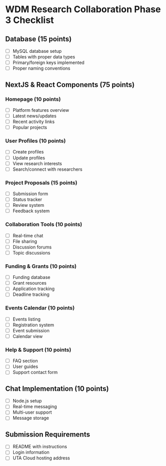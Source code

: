 # WDM Research Collaboration Phase 3 Checklist

## Database (15 points) 
- [ ] MySQL database setup
- [ ] Tables with proper data types
- [ ] Primary/foreign keys implemented 
- [ ] Proper naming conventions

## NextJS & React Components (75 points)

### Homepage (10 points)
- [ ] Platform features overview
- [ ] Latest news/updates
- [ ] Recent activity links
- [ ] Popular projects

### User Profiles (10 points)
- [ ] Create profiles
- [ ] Update profiles
- [ ] View research interests
- [ ] Search/connect with researchers

### Project Proposals (15 points)
- [ ] Submission form
- [ ] Status tracker
- [ ] Review system
- [ ] Feedback system

### Collaboration Tools (10 points)
- [ ] Real-time chat
- [ ] File sharing
- [ ] Discussion forums
- [ ] Topic discussions

### Funding & Grants (10 points)
- [ ] Funding database
- [ ] Grant resources
- [ ] Application tracking
- [ ] Deadline tracking

### Events Calendar (10 points)
- [ ] Events listing
- [ ] Registration system  
- [ ] Event submission
- [ ] Calendar view

### Help & Support (10 points)
- [ ] FAQ section
- [ ] User guides
- [ ] Support contact form

## Chat Implementation (10 points)
- [ ] Node.js setup
- [ ] Real-time messaging
- [ ] Multi-user support
- [ ] Message storage

## Submission Requirements
- [ ] README with instructions
- [ ] Login information
- [ ] UTA Cloud hosting address